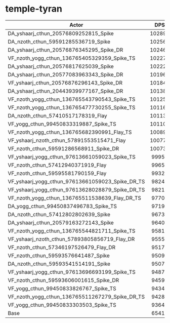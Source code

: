 # temple-tyran
| Actor | DPS | Increase |
|---|:---:|:---:|
|DA_yshaarj_cthun_20576809252815_Spike|102891|57.30%|
|DA_nzoth_cthun_59591285536719_Spike|102568|56.81%|
|DA_yshaarj_cthun_20576876345295_Spike_DR|102465|56.65%|
|VF_nzoth_yogg_cthun_136765405329359_Spike_TS|102277|56.36%|
|DA_yshaarj_cthun_20576817625039_Spike|102227|56.29%|
|DA_yshaarj_cthun_20577083963343_Spike_DR|101965|55.89%|
|VF_yshaarj_cthun_20576876296143_Spike_DR|101840|55.69%|
|DA_yshaarj_cthun_20443939977167_Spike_DR|101385|55.00%|
|VF_nzoth_yogg_cthun_136765543790543_Spike_TS|101257|54.80%|
|VF_nzoth_yogg_cthun_136765477730255_Spike_TS|101161|54.66%|
|DA_nzoth_cthun_57410517178319_Flay|101135|54.62%|
|VF_yogg_cthun_99450833319887_Spike_TS|101101|54.57%|
|VF_nzoth_yogg_cthun_136765682390991_Flay_TS|100898|54.25%|
|VF_yshaarj_nzoth_cthun_57891553515471_Flay|100773|54.06%|
|VF_nzoth_cthun_59591286568911_Spike_DR|100733|54.00%|
|VF_yshaarj_yogg_cthun_97613661059023_Spike_TS|99952|52.81%|
|VF_nzoth_cthun_57412940371919_Flay|99651|52.35%|
|VF_nzoth_cthun_59595581790159_Flay|99324|51.85%|
|VF_yshaarj_yogg_cthun_97613661059023_Spike_DR_TS|98247|50.20%|
|VF_yshaarj_yogg_cthun_97613628028879_Spike_DR_TS|98214|50.15%|
|VF_nzoth_yogg_cthun_136765511538639_Flay_DR_TS|97700|49.37%|
|DA_yogg_cthun_99450837496783_Spike_TS|97195|48.59%|
|DA_nzoth_cthun_57412802802639_Spike|96736|47.89%|
|DA_yshaarj_cthun_20579163272143_Spike|96405|47.39%|
|VF_nzoth_yogg_cthun_136765544821711_Spike_TS|95811|46.48%|
|VF_yshaarj_nzoth_cthun_57893805856719_Flay_DR|95550|46.08%|
|VF_nzoth_cthun_57346197526479_Flay_DR|95175|45.51%|
|VF_nzoth_cthun_59593576641487_Spike|95098|45.39%|
|DA_nzoth_cthun_59593541514191_Spike|95070|45.34%|
|VF_yshaarj_yogg_cthun_97613696693199_Spike_TS|94872|45.04%|
|VF_nzoth_cthun_59593606001615_Spike_DR|94591|44.61%|
|VF_yogg_cthun_99450833826767_Spike_TS|94343|44.23%|
|VF_nzoth_yogg_cthun_136765511267279_Spike_DR_TS|94285|44.14%|
|VF_yogg_cthun_99450833303503_Spike_TS|93640|43.16%|
|Base|65410|0.00%|
